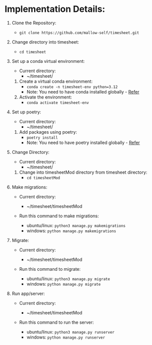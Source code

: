 # Implementation Details:

1. Clone the Repository:
    - `git clone https://github.com/mallow-self/timesheet.git`

2. Change directory into timesheet:
    - `cd timesheet`

3. Set up a conda virtual environment:
    - Current directory:
        - ~/timesheet/
    1. Create a virtual conda environment:
        - `conda create -n timesheet-env python=3.12`
        - Note: You need to have conda installed globally - [Refer](https://docs.conda.io/projects/conda/en/stable/user-guide/getting-started.html)
    2. Activate the environment:
        - `conda activate timesheet-env`

4. Set up poetry:
    - Current directory:
        - ~/timesheet/
    1. Add packages using poetry:
        - `poetry install`
        - Note: You need to have poetry installed globally - [Refer](https://python-poetry.org/docs/basic-usage/)

5. Change Directory:
    - Current directory:
        - ~/timesheet/
    1. Change into timesheetMod directory from timesheet directory:
        - `cd timesheetMod`

6. Make migrations:
    - Current directory:
        - ~/timesheet/timesheetMod
    
    - Run this command to make migrations:
        - ubuntu/linux: `python3 manage.py makemigrations`
        - windows: `python manage.py makemigrations`

7. Migrate:
    - Current directory:
        - ~/timesheet/timesheetMod
    
    - Run this command to migrate:
        - ubuntu/linux: `python3 manage.py migrate`
        - windows: `python manage.py migrate`

8. Run app/server:
    - Current directory:
        - ~/timesheet/timesheetMod
    
    - Run this command to run the server:
        - ubuntu/linux: `python3 manage.py runserver`
        - windows: `python manage.py runserver`